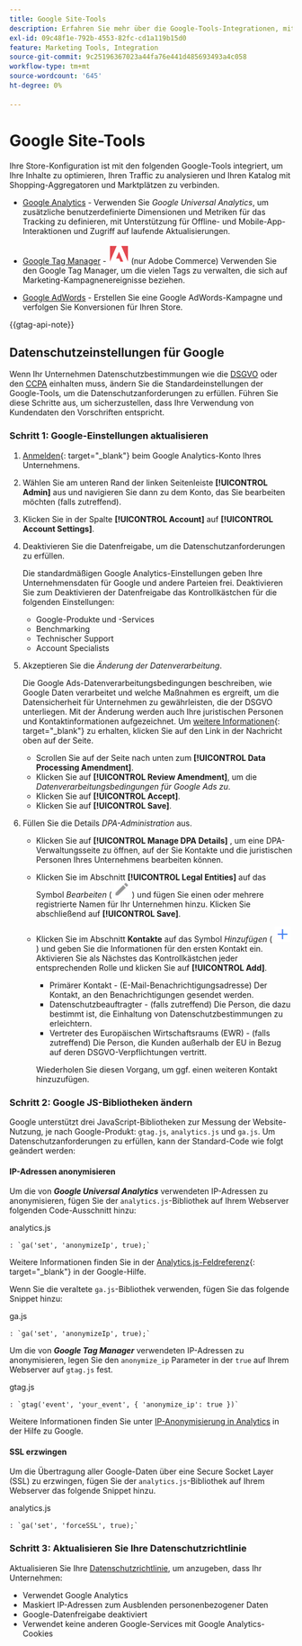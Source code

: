 ```yaml
---
title: Google Site-Tools
description: Erfahren Sie mehr über die Google-Tools-Integrationen, mit denen Sie Ihre Inhalte optimieren, Ihren Traffic analysieren und Ihren Katalog mit Shopping-Aggregatoren und Marktplätzen verbinden können.
exl-id: 09c48f1e-792b-4553-82fc-cd1a119b15d0
feature: Marketing Tools, Integration
source-git-commit: 9c25196367023a44fa76e441d485693493a4c058
workflow-type: tm+mt
source-wordcount: '645'
ht-degree: 0%

---
```


# Google Site-Tools

Ihre Store-Konfiguration ist mit den folgenden Google-Tools integriert, um Ihre Inhalte zu optimieren, Ihren Traffic zu analysieren und Ihren Katalog mit Shopping-Aggregatoren und Marktplätzen zu verbinden.

- [Google Analytics](google-analytics.md) - Verwenden Sie _Google Universal Analytics_, um zusätzliche benutzerdefinierte Dimensionen und Metriken für das Tracking zu definieren, mit Unterstützung für Offline- und Mobile-App-Interaktionen und Zugriff auf laufende Aktualisierungen.

- [Google Tag Manager](google-tag-manager.md) - ![Adobe Commerce](../assets/adobe-logo.svg) (nur Adobe Commerce) Verwenden Sie den Google Tag Manager, um die vielen Tags zu verwalten, die sich auf Marketing-Kampagnenereignisse beziehen.

- [Google AdWords](google-adwords.md) - Erstellen Sie eine Google AdWords-Kampagne und verfolgen Sie Konversionen für Ihren Store.

{{gtag-api-note}}

## Datenschutzeinstellungen für Google

Wenn Ihr Unternehmen Datenschutzbestimmungen wie die [DSGVO](../getting-started/compliance-gdpr.md) oder den [CCPA](../getting-started/compliance-ccpa.md) einhalten muss, ändern Sie die Standardeinstellungen der Google-Tools, um die Datenschutzanforderungen zu erfüllen. Führen Sie diese Schritte aus, um sicherzustellen, dass Ihre Verwendung von Kundendaten den Vorschriften entspricht.

### Schritt 1: Google-Einstellungen aktualisieren

1. [Anmelden][1]{: target="_blank"} beim Google Analytics-Konto Ihres Unternehmens.

1. Wählen Sie am unteren Rand der linken Seitenleiste **[!UICONTROL Admin]** aus und navigieren Sie dann zu dem Konto, das Sie bearbeiten möchten (falls zutreffend).

1. Klicken Sie in der Spalte **[!UICONTROL Account]** auf **[!UICONTROL Account Settings]**.

1. Deaktivieren Sie die Datenfreigabe, um die Datenschutzanforderungen zu erfüllen.

   Die standardmäßigen Google Analytics-Einstellungen geben Ihre Unternehmensdaten für Google und andere Parteien frei. Deaktivieren Sie zum Deaktivieren der Datenfreigabe das Kontrollkästchen für die folgenden Einstellungen:

   - Google-Produkte und -Services
   - Benchmarking
   - Technischer Support
   - Account Specialists

1. Akzeptieren Sie die _Änderung der Datenverarbeitung_.

   Die Google Ads-Datenverarbeitungsbedingungen beschreiben, wie Google Daten verarbeitet und welche Maßnahmen es ergreift, um die Datensicherheit für Unternehmen zu gewährleisten, die der DSGVO unterliegen. Mit der Änderung werden auch Ihre juristischen Personen und Kontaktinformationen aufgezeichnet. Um [weitere Informationen][2]{: target="_blank"} zu erhalten, klicken Sie auf den Link in der Nachricht oben auf der Seite.

   - Scrollen Sie auf der Seite nach unten zum **[!UICONTROL Data Processing Amendment]**.
   - Klicken Sie auf **[!UICONTROL Review Amendment]**, um die _Datenverarbeitungsbedingungen für Google Ads zu_.
   - Klicken Sie auf **[!UICONTROL Accept]**.
   - Klicken Sie auf **[!UICONTROL Save]**.

1. Füllen Sie die Details _DPA-Administration_ aus.

   - Klicken Sie auf **[!UICONTROL Manage DPA Details]** , um eine DPA-Verwaltungsseite zu öffnen, auf der Sie Kontakte und die juristischen Personen Ihres Unternehmens bearbeiten können.

   - Klicken Sie im Abschnitt **[!UICONTROL Legal Entities]** auf das Symbol _Bearbeiten_ ( ![Google-Bearbeitungssymbol](./assets/google-icon-edit.png) ) und fügen Sie einen oder mehrere registrierte Namen für Ihr Unternehmen hinzu. Klicken Sie abschließend auf **[!UICONTROL Save]**.

   - Klicken Sie im Abschnitt **Kontakte** auf das Symbol _Hinzufügen_ ( ![Google-Hinzufügen](./assets/google-icon-add.png) ) und geben Sie die Informationen für den ersten Kontakt ein. Aktivieren Sie als Nächstes das Kontrollkästchen jeder entsprechenden Rolle und klicken Sie auf **[!UICONTROL Add]**.

      - Primärer Kontakt - (E-Mail-Benachrichtigungsadresse) Der Kontakt, an den Benachrichtigungen gesendet werden.
      - Datenschutzbeauftragter - (falls zutreffend) Die Person, die dazu bestimmt ist, die Einhaltung von Datenschutzbestimmungen zu erleichtern.
      - Vertreter des Europäischen Wirtschaftsraums (EWR) - (falls zutreffend) Die Person, die Kunden außerhalb der EU in Bezug auf deren DSGVO-Verpflichtungen vertritt.

     Wiederholen Sie diesen Vorgang, um ggf. einen weiteren Kontakt hinzuzufügen.

### Schritt 2: Google JS-Bibliotheken ändern

Google unterstützt drei JavaScript-Bibliotheken zur Messung der Website-Nutzung, je nach Google-Produkt: `gtag.js`, `analytics.js` und `ga.js`. Um Datenschutzanforderungen zu erfüllen, kann der Standard-Code wie folgt geändert werden:

#### IP-Adressen anonymisieren

Um die von **_Google Universal Analytics_** verwendeten IP-Adressen zu anonymisieren, fügen Sie der `analytics.js`-Bibliothek auf Ihrem Webserver folgenden Code-Ausschnitt hinzu:

analytics.js

```
: `ga('set', 'anonymizeIp', true);`
```

Weitere Informationen finden Sie in der [Analytics.js-Feldreferenz][3]{: target="_blank"} in der Google-Hilfe.

Wenn Sie die veraltete `ga.js`-Bibliothek verwenden, fügen Sie das folgende Snippet hinzu:

ga.js

```
: `ga('set', 'anonymizeIp', true);`
```

Um die von **_Google Tag Manager_** verwendeten IP-Adressen zu anonymisieren, legen Sie den `anonymize_ip` Parameter in der `true` auf Ihrem Webserver auf `gtag.js` fest.

gtag.js

```
: `gtag('event', 'your_event', { 'anonymize_ip': true })`
```

Weitere Informationen finden Sie unter [IP-Anonymisierung in Analytics][4] in der Hilfe zu Google.

#### SSL erzwingen

Um die Übertragung aller Google-Daten über eine Secure Socket Layer (SSL) zu erzwingen, fügen Sie der `analytics.js`-Bibliothek auf Ihrem Webserver das folgende Snippet hinzu.

analytics.js

```
: `ga('set', 'forceSSL', true);`
```

### Schritt 3: Aktualisieren Sie Ihre Datenschutzrichtlinie

Aktualisieren Sie Ihre [Datenschutzrichtlinie](../getting-started/privacy-policy.md), um anzugeben, dass Ihr Unternehmen:

- Verwendet Google Analytics
- Maskiert IP-Adressen zum Ausblenden personenbezogener Daten
- Google-Datenfreigabe deaktiviert
- Verwendet keine anderen Google-Services mit Google Analytics-Cookies

[1]: https://www.google.com/analytics/
[2]: https://support.google.com/analytics/answer/3379636
[3]: https://developers.google.com/analytics/devguides/collection/analyticsjs/field-reference
[4]: https://support.google.com/analytics/answer/2763052
